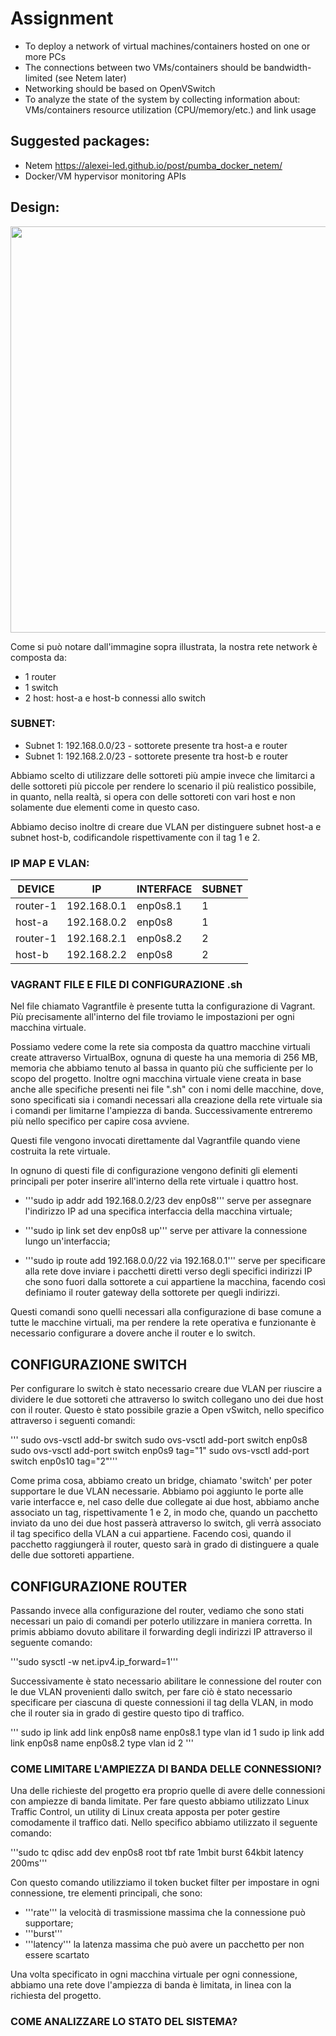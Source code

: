 # Assignment

- To deploy a network of virtual machines/containers hosted on one or more PCs
- The connections between two VMs/containers should be bandwidth-limited (see Netem later)
- Networking should be based on OpenVSwitch
- To analyze the state of the system by collecting information about: VMs/containers resource utilization (CPU/memory/etc.) and link usage

## Suggested packages:

- Netem https://alexei-led.github.io/post/pumba_docker_netem/
- Docker/VM hypervisor monitoring APIs

## Design:

<img src="NetworkSchema.png" width="650">

Come si può notare dall'immagine sopra illustrata, la nostra rete network è composta da: 
- 1 router
- 1 switch
- 2 host: host-a e host-b connessi allo switch

### SUBNET:

- Subnet 1: 192.168.0.0/23 - sottorete presente tra host-a e router
- Subnet 1: 192.168.2.0/23 - sottorete presente tra host-b e router

Abbiamo scelto di utilizzare delle sottoreti più ampie invece che limitarci a delle sottoreti più piccole per rendere lo scenario il più realistico possibile, in quanto, nella realtà, si opera con delle sottoreti con vari host e non solamente due elementi come in questo caso.

Abbiamo deciso inoltre di creare due VLAN per distinguere subnet host-a e subnet host-b, codificandole rispettivamente con il tag 1 e 2. 


### IP MAP E VLAN:

| DEVICE            | IP                | INTERFACE           | SUBNET       |
| -------------     | -------------     | -------------       |------------- |
| router-1          | 192.168.0.1       | enp0s8.1            |     1        |
| host-a            | 192.168.0.2       | enp0s8              |     1        |
| router-1          | 192.168.2.1       | enp0s8.2            |     2        |
| host-b            | 192.168.2.2       | enp0s8              |     2        |


### VAGRANT FILE E FILE DI CONFIGURAZIONE .sh

Nel file chiamato Vagrantfile è presente tutta la configurazione di Vagrant. Più precisamente all'interno del file troviamo le impostazioni per ogni macchina virtuale.

Possiamo vedere come la rete sia composta da quattro macchine virtuali create attraverso VirtualBox, ognuna di queste ha una memoria di 256 MB, memoria che abbiamo tenuto al bassa in quanto più che sufficiente per lo scopo del progetto. Inoltre ogni macchina virtuale viene creata in base anche alle specifiche presenti nei file ".sh" con i nomi delle macchine, dove, sono specificati sia i comandi necessari alla creazione della rete virtuale sia i comandi per limitarne l'ampiezza di banda. Successivamente entreremo più nello specifico per capire cosa avviene.

Questi file vengono invocati direttamente dal Vagrantfile quando viene costruita la rete virtuale. 

In ognuno di questi file di configurazione vengono definiti gli elementi principali per poter inserire all'interno della rete virtuale i quattro host.

- '''sudo ip addr add 192.168.0.2/23 dev enp0s8''' serve per assegnare l'indirizzo IP ad una specifica interfaccia della macchina virtuale;

- '''sudo ip link set dev enp0s8 up''' serve per attivare la connessione lungo un'interfaccia;

- '''sudo ip route add 192.168.0.0/22 via 192.168.0.1''' serve per specificare alla rete dove inviare i pacchetti diretti verso degli specifici indirizzi IP che sono fuori dalla sottorete a cui appartiene la macchina, facendo così definiamo il router gateway della sottorete per quegli indirizzi.

Questi comandi sono quelli necessari alla configurazione di base comune a tutte le macchine virtuali, ma per rendere la rete operativa e funzionante è necessario configurare a dovere anche il router e lo switch.

## CONFIGURAZIONE SWITCH

Per configurare lo switch è stato necessario creare due VLAN per riuscire a dividere le due sottoreti che attraverso lo switch collegano uno dei due host con il router. Questo è stato possibile grazie a Open vSwitch, nello specifico attraverso i seguenti comandi:

''' sudo ovs-vsctl add-br switch
    sudo ovs-vsctl add-port switch enp0s8
    sudo ovs-vsctl add-port switch enp0s9 tag="1"
    sudo ovs-vsctl add-port switch enp0s10 tag="2"'''

Come prima cosa, abbiamo creato un bridge, chiamato 'switch' per poter supportare le due VLAN necessarie. Abbiamo poi aggiunto le porte alle varie interfacce e, nel caso delle due collegate ai due host, abbiamo anche associato un tag, rispettivamente 1 e 2, in modo che, quando un pacchetto inviato da uno dei due host passerà attraverso lo switch, gli verrà associato il tag specifico della VLAN a cui appartiene. Facendo così, quando il pacchetto raggiungerà il router, questo sarà in grado di distinguere a quale delle due sottoreti appartiene.

## CONFIGURAZIONE ROUTER

Passando invece alla configurazione del router, vediamo che sono stati necessari un paio di comandi per poterlo utilizzare in maniera corretta. In primis abbiamo dovuto abilitare il forwarding degli indirizzi IP attraverso il seguente comando: 

'''sudo sysctl -w net.ipv4.ip_forward=1'''

Successivamente è stato necessario abilitare le connessione del router con le due VLAN provenienti dallo switch, per fare ciò è stato necessario specificare per ciascuna di queste connessioni il tag della VLAN, in modo che il router sia in grado di gestire questo tipo di traffico.

''' sudo ip link add link enp0s8 name enp0s8.1 type vlan id 1
    sudo ip link add link enp0s8 name enp0s8.2 type vlan id 2 '''

### COME LIMITARE L'AMPIEZZA DI BANDA DELLE CONNESSIONI?

Una delle richieste del progetto era proprio quelle di avere delle connessioni con ampiezze di banda limitate. Per fare questo abbiamo utilizzato Linux Traffic Control, un utility di Linux creata apposta per poter gestire comodamente il traffico dati. Nello specifico abbiamo utilizzato il seguente comando:

'''sudo tc qdisc add dev enp0s8 root tbf rate 1mbit burst 64kbit latency 200ms'''

Con questo comando utilizziamo il token bucket filter per impostare in ogni connessione, tre elementi principali, che sono:
- '''rate''' la velocità di trasmissione massima che la connessione può supportare;
- '''burst''' 
- '''latency''' la latenza massima che può avere un pacchetto per non essere scartato

Una volta specificato in ogni macchina virtuale per ogni connessione, abbiamo una rete dove l'ampiezza di banda è limitata, in linea con la richiesta del progetto.

### COME ANALIZZARE LO STATO DEL SISTEMA?

